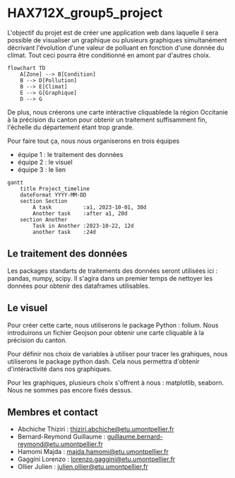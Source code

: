 # HAX712X_group5_project
L'objectif du projet est de créer une application web dans laquelle il sera possible de visualiser un graphique ou plusieurs graphiques simultanément décrivant l'évolution d'une valeur de polluant en fonction d'une donnée du climat. Tout ceci pourra être conditionné en amont par d'autres choix.

```mermaid
flowchart TD
    A[Zone] --> B[Condition]
    B --> D[Pollution]
    B --> E[Climat]
    E --> G[Graphique]
    D --> G
```

De plus, nous créerons une carte intéractive cliquablede la région Occitanie à la précision du canton pour obtenir un traitement suffisamment fin, l'échelle du département étant trop grande. 

Pour faire tout ça, nous nous organiserons en trois équipes 
 - équipe 1 : le traitement des données
 - équipe 2 : le visuel
 - équipe 3 : le lien

```mermaid
gantt
    title Project_timeline
    dateFormat YYYY-MM-DD
    section Section
        A task          :a1, 2023-10-01, 30d
        Another task    :after a1, 20d
    section Another
        Task in Another :2023-10-22, 12d
        another task    :24d
```

## Le traitement des données

Les packages standarts de traitements des données seront utilisées ici : pandas, numpy, scipy. Il s'agira dans un premier temps de nettoyer les données pour obtenir des dataframes utilisables.

## Le visuel

Pour créer cette carte, nous utiliserons le package Python : folium. Nous introduirons un fichier Geojson pour obtenir une carte cliquable à la précision du canton.

Pour définir nos choix de variables à utiliser pour tracer les grahiques, nous utiliserons le package python dash. Cela nous permettra d'obtenir d'intéractivité dans nos graphiques.

Pour les graphiques, plusieurs choix s'offrent à nous : matplotlib, seaborn. Nous ne sommes pas encore fixés dessus. 



## Membres et contact

- Abchiche Thiziri : thiziri.abchiche@etu.umontpellier.fr
- Bernard-Reymond Guillaume : guillaume.bernard-reymond@etu.umontpellier.fr
- Hamomi Majda : majda.hamomi@etu.umontpellier.fr
- Gaggini Lorenzo : lorenzo.gaggini@etu.umontpellier.fr
- Ollier Julien : julien.ollier@etu.umontpellier.fr

